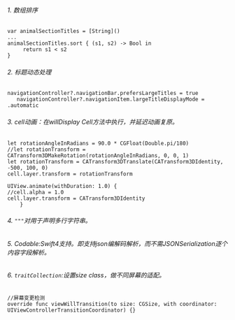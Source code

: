 ###### 1. 数组排序

```
var animalSectionTitles = [String]()
...
animalSectionTitles.sort { (s1, s2) -> Bool in
     return s1 < s2
}
```

###### 2. 标题动态处理

```
navigationController?.navigationBar.prefersLargeTitles = true
   navigationController?.navigationItem.largeTitleDisplayMode = .automatic
```

###### 3. cell动画：在willDisplay Cell方法中执行，并延迟动画复原。

```
let rotationAngleInRadians = 90.0 * CGFloat(Double.pi/180)
//let rotationTransform = CATransform3DMakeRotation(rotationAngleInRadians, 0, 0, 1)
let rotationTransform = CATransform3DTranslate(CATransform3DIdentity, -500, 100, 0)
cell.layer.transform = rotationTransform
        
UIView.animate(withDuration: 1.0) {
//cell.alpha = 1.0
cell.layer.transform = CATransform3DIdentity
	}
```

###### 4. `"""`对用于声明多行字符串。

###### 5. Codable:Swift4支持。即支持json编解码解析，而不需JSONSerialization逐个内容字段解析。

###### 6. `traitCollection`:设置size class，做不同屏幕的适配。

```
//屏幕变更检测
override func viewWillTransition(to size: CGSize, with coordinator: UIViewControllerTransitionCoordinator) {}
```
	

